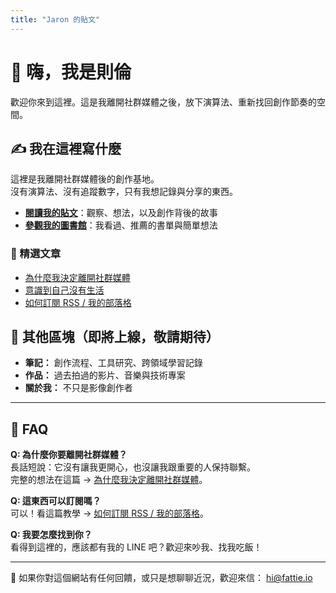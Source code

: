 ```yaml
---
title: "Jaron 的貼文"
---
```


# 👋 嗨，我是則倫

歡迎你來到這裡。這是我離開社群媒體之後，放下演算法、重新找回創作節奏的空間。

## ✍️ 我在這裡寫什麼

這裡是我離開社群媒體後的創作基地。  
沒有演算法、沒有追蹤數字，只有我想記錄與分享的東西。

- [**閱讀我的貼文**](/blog)：觀察、想法，以及創作背後的故事  
- [**參觀我的圖書館**](/library)：我看過、推薦的書單與簡單想法  

### 📖 精選文章

- [為什麼我決定離開社群媒體](/blog/why-leave-social-media/)
- [意識到自己沒有生活](/blog/living-before-creating/)
- [如何訂閱 RSS / 我的部落格](/blog/rss-reader/)

## 📌 其他區塊（即將上線，敬請期待）

- **筆記：** 創作流程、工具研究、跨領域學習記錄
- **作品：** 過去拍過的影片、音樂與技術專案
- **關於我：** 不只是影像創作者

---

## 🙋 FAQ

**Q: 為什麼你要離開社群媒體？**  
長話短說：它沒有讓我更開心，也沒讓我跟重要的人保持聯繫。  
完整的想法在這篇 → [為什麼我決定離開社群媒體](/blog/why-leave-social-media/)。

**Q: 這東西可以訂閱嗎？**  
可以！看這篇教學 → [如何訂閱 RSS / 我的部落格](/blog/rss-reader/)。

**Q: 我要怎麼找到你？**  
看得到這裡的，應該都有我的 LINE 吧？歡迎來吵我、找我吃飯！

---

📮 如果你對這個網站有任何回饋，或只是想聊聊近況，歡迎來信： [hi@fattie.io](mailto:hi@fattie.io)